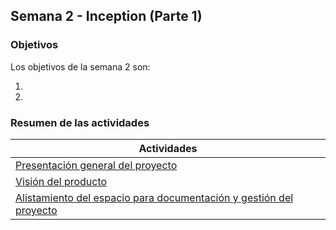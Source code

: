 ## Semana 2 - Inception (Parte 1)

### Objetivos

Los objetivos de la semana 2 son:

1. 
2. 
 
### Resumen de las actividades

| Actividades   |
|---------------|
| [Presentación general del proyecto](https://avargas20.github.io/MISW-Procesos/semanas/semana2/s2_presentacion_proyecto)  |
| [Visión del producto](https://avargas20.github.io/MISW-Procesos/semanas/semana2/s2_vision_producto)|
| [Alistamiento del espacio para documentación y gestión del proyecto](https://avargas20.github.io/MISW-Procesos/semanas/semana2/s2_alistamiento)|
